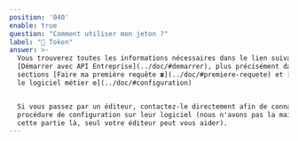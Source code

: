```yaml
---
position: '040'
enable: true
question: "Comment utiliser mon jeton ?"
label: "🔑 Token"
answer: >-
  Vous trouverez toutes les informations nécessaires dans le lien suivant:
  [Démarrer avec API Entreprise](../doc/#demarrer), plus précisément dans les
  sections [Faire ma première requête ☎️](../doc/#premiere-requete) et [Configurer
  le logiciel métier ⚙️](../doc/#configuration)


  Si vous passez par un éditeur, contactez-le directement afin de connaître la
  procédure de configuration sur leur logiciel (nous n'avons pas la main sur
  cette partie là, seul votre éditeur peut vous aider).
---
```

